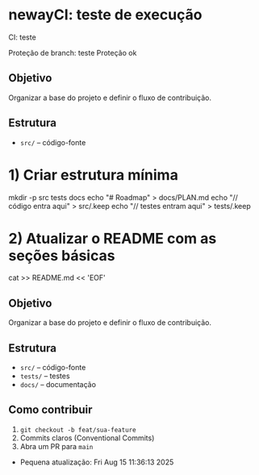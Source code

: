 # newayCI: teste de execução
CI: teste

Proteção de branch: teste
Proteção ok

## Objetivo
Organizar a base do projeto e definir o fluxo de contribuição.

## Estrutura
- `src/` – código-fonte


# 1) Criar estrutura mínima
mkdir -p src tests docs
echo "# Roadmap" > docs/PLAN.md
echo "// código entra aqui" > src/.keep
echo "// testes entram aqui" > tests/.keep

# 2) Atualizar o README com as seções básicas
cat >> README.md << 'EOF'

## Objetivo
Organizar a base do projeto e definir o fluxo de contribuição.

## Estrutura
- `src/` – código-fonte
- `tests/` – testes
- `docs/` – documentação

## Como contribuir
1. `git checkout -b feat/sua-feature`
2. Commits claros (Conventional Commits)
3. Abra um PR para `main`
- Pequena atualização: Fri Aug 15 11:36:13     2025
